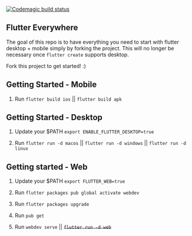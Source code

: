 [![Codemagic build status](https://api.codemagic.io/apps/5cd2d9cbc959181f99f3bc4b/5cd2d9cbc959181f99f3bc4a/status_badge.svg)](https://codemagic.io/apps/5cd2d9cbc959181f99f3bc4b/5cd2d9cbc959181f99f3bc4a/latest_build)

## Flutter Everywhere

The goal of this repo is to have everything you need to start with flutter desktop + mobile simply by forking the project. This will no longer be necessary once `flutter create` supports desktop.

Fork this project to get started! :)

## Getting Started - Mobile

1. Run `flutter build ios` || `flutter build apk`

## Getting Started - Desktop

1. Update your $PATH `export ENABLE_FLUTTER_DESKTOP=true`

2. Run `flutter run -d macos` || `flutter run -d windows` || `flutter run -d linux`

## Getting started - Web

1. Update your $PATH `export FLUTTER_WEB=true`

2. Run `flutter packages pub global activate webdev`

3. Run `flutter packages upgrade`

4. Run `pub get`

5. Run `webdev serve` || ~~`flutter run -d web`~~

